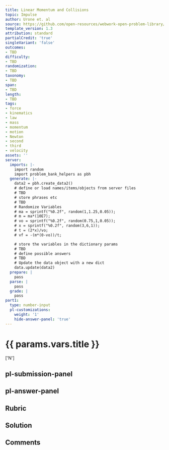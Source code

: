 ```yaml
---
title: Linear Momentum and Collisions
topic: Impulse
author: Urone et. al
source: https://github.com/open-resources/webwork-open-problem-library/tree/master/Contrib/BrockPhysics/College_Physics_Urone/8.Linear_Momentum_and_Collisions/8-02.Impulse/NU_U17_08_02_009.pg
template_version: 1.3
attribution: standard
partialCredit: 'true'
singleVariant: 'false'
outcomes:
- TBD
difficulty:
- TBD
randomization:
- TBD
taxonomy:
- TBD
span:
- TBD
length:
- TBD
tags:
- force
- kinematics
- law
- mass
- momentum
- motion
- Newton
- second
- third
- velocity
assets: ''
server:
  imports: |-
    import random
    import problem_bank_helpers as pbh
  generate: |-
    data2 = pbh.create_data2()
    # define or load names/items/objects from server files
    # TBD
    # store phrases etc
    # TBD
    # Randomize Variables
    # ma = sprintf("%0.2f", random(1,1.25,0.05));
    # m = ma*(10E7);
    # vo = sprintf("%0.2f", random(0.75,1,0.05));
    # x = sprintf("%0.2f", random(3,6,1));
    # t = (2*x)/vo;
    # vf = -(m*(0-vo))/t;

    # store the variables in the dictionary params
    # TBD
    # define possible answers
    # TBD
    # Update the data object with a new dict
    data.update(data2)
  prepare: |
    pass
  parse: |
    pass
  grade: |
    pass
part1:
  type: number-input
  pl-customizations:
    weight: '1'
    hide-answer-panel: 'true'
---
```


# {{ params.vars.title }} 

['N']

## pl-submission-panel 


## pl-answer-panel 


## Rubric 


## Solution 


## Comments 


